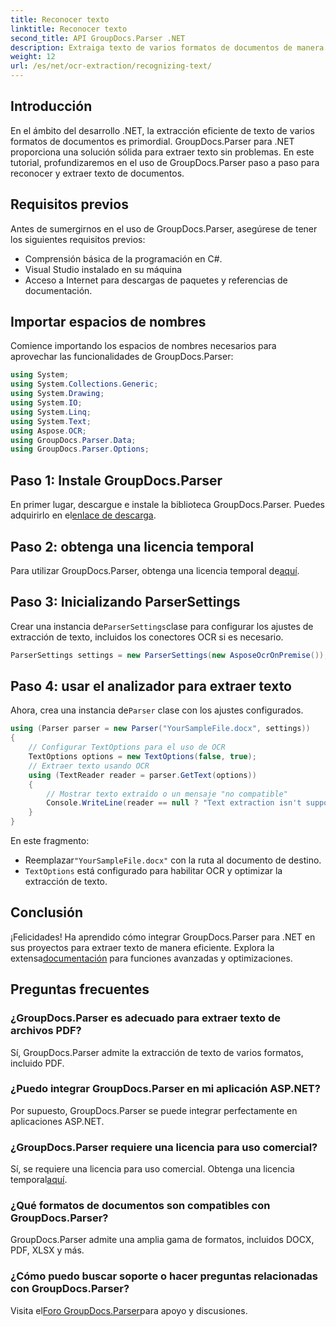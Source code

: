 ```yaml
---
title: Reconocer texto
linktitle: Reconocer texto
second_title: API GroupDocs.Parser .NET
description: Extraiga texto de varios formatos de documentos de manera eficiente con GroupDocs.Parser para .NET. Fácil integración y potentes capacidades de OCR.
weight: 12
url: /es/net/ocr-extraction/recognizing-text/
---
```

## Introducción
En el ámbito del desarrollo .NET, la extracción eficiente de texto de varios formatos de documentos es primordial. GroupDocs.Parser para .NET proporciona una solución sólida para extraer texto sin problemas. En este tutorial, profundizaremos en el uso de GroupDocs.Parser paso a paso para reconocer y extraer texto de documentos.
## Requisitos previos
Antes de sumergirnos en el uso de GroupDocs.Parser, asegúrese de tener los siguientes requisitos previos:
- Comprensión básica de la programación en C#.
- Visual Studio instalado en su máquina
- Acceso a Internet para descargas de paquetes y referencias de documentación.

## Importar espacios de nombres
Comience importando los espacios de nombres necesarios para aprovechar las funcionalidades de GroupDocs.Parser:
```csharp
using System;
using System.Collections.Generic;
using System.Drawing;
using System.IO;
using System.Linq;
using System.Text;
using Aspose.OCR;
using GroupDocs.Parser.Data;
using GroupDocs.Parser.Options;
```
## Paso 1: Instale GroupDocs.Parser
 En primer lugar, descargue e instale la biblioteca GroupDocs.Parser. Puedes adquirirlo en el[enlace de descarga](https://releases.groupdocs.com/parser/net/).
## Paso 2: obtenga una licencia temporal
 Para utilizar GroupDocs.Parser, obtenga una licencia temporal de[aquí](https://purchase.groupdocs.com/temporary-license/).
## Paso 3: Inicializando ParserSettings
 Crear una instancia de`ParserSettings`clase para configurar los ajustes de extracción de texto, incluidos los conectores OCR si es necesario.
```csharp
ParserSettings settings = new ParserSettings(new AsposeOcrOnPremise());
```
## Paso 4: usar el analizador para extraer texto
 Ahora, crea una instancia de`Parser` clase con los ajustes configurados.
```csharp
using (Parser parser = new Parser("YourSampleFile.docx", settings))
{
    // Configurar TextOptions para el uso de OCR
    TextOptions options = new TextOptions(false, true);
    // Extraer texto usando OCR
    using (TextReader reader = parser.GetText(options))
    {
        // Mostrar texto extraído o un mensaje "no compatible"
        Console.WriteLine(reader == null ? "Text extraction isn't supported" : reader.ReadToEnd());
    }
}
```
En este fragmento:
-  Reemplazar`"YourSampleFile.docx"` con la ruta al documento de destino.
- `TextOptions` está configurado para habilitar OCR y optimizar la extracción de texto.

## Conclusión
 ¡Felicidades! Ha aprendido cómo integrar GroupDocs.Parser para .NET en sus proyectos para extraer texto de manera eficiente. Explora la extensa[documentación](https://tutorials.groupdocs.com/parser/net/) para funciones avanzadas y optimizaciones.

## Preguntas frecuentes
### ¿GroupDocs.Parser es adecuado para extraer texto de archivos PDF?
Sí, GroupDocs.Parser admite la extracción de texto de varios formatos, incluido PDF.
### ¿Puedo integrar GroupDocs.Parser en mi aplicación ASP.NET?
Por supuesto, GroupDocs.Parser se puede integrar perfectamente en aplicaciones ASP.NET.
### ¿GroupDocs.Parser requiere una licencia para uso comercial?
Sí, se requiere una licencia para uso comercial. Obtenga una licencia temporal[aquí](https://purchase.groupdocs.com/temporary-license/).
### ¿Qué formatos de documentos son compatibles con GroupDocs.Parser?
GroupDocs.Parser admite una amplia gama de formatos, incluidos DOCX, PDF, XLSX y más.
### ¿Cómo puedo buscar soporte o hacer preguntas relacionadas con GroupDocs.Parser?
 Visita el[Foro GroupDocs.Parser](https://forum.groupdocs.com/c/parser/17)para apoyo y discusiones.